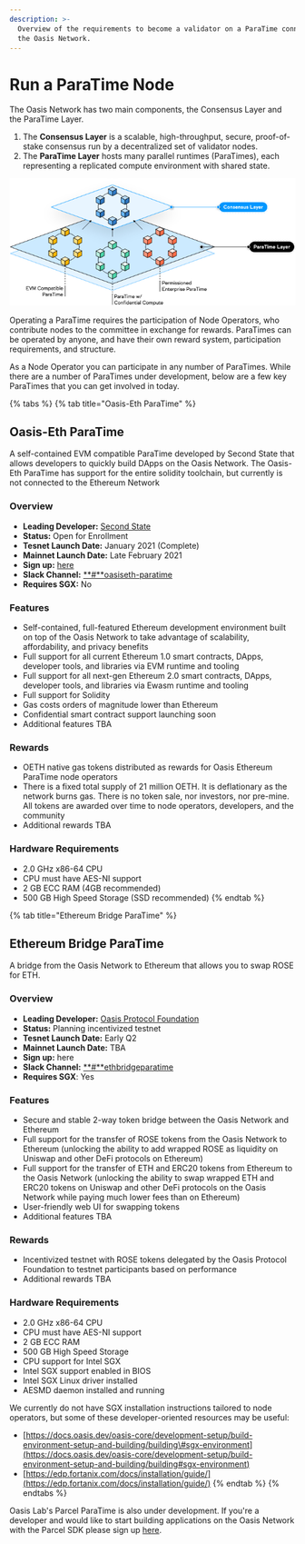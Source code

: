 ```yaml
---
description: >-
  Overview of the requirements to become a validator on a ParaTime connected to
  the Oasis Network.
---
```


# Run a ParaTime Node

The Oasis Network has two main components, the Consensus Layer and the ParaTime Layer.

1. The **Consensus Layer** is a scalable, high-throughput, secure, proof-of-stake consensus run by a decentralized set of validator nodes.
2. The **ParaTime Layer** hosts many parallel runtimes \(ParaTimes\), each representing a replicated compute environment with shared state.

![](../.gitbook/assets/image%20%281%29.png)

  
Operating a ParaTime requires the participation of Node Operators, who contribute nodes to the committee in exchange for rewards. ParaTimes can be operated by anyone, and have their own reward system, participation requirements, and structure.  


As a Node Operator you can participate in any number of ParaTimes. While there are a number of ParaTimes under development, below are a few key ParaTimes that you can get involved in today.

{% tabs %}
{% tab title="Oasis-Eth ParaTime" %}
## Oasis-Eth ParaTime

A self-contained EVM compatible ParaTime developed by Second State that allows developers to quickly build DApps on the Oasis Network. The Oasis-Eth ParaTime has support for the entire solidity toolchain, but currently is not connected to the Ethereum Network

### Overview 

* **Leading Developer:** [Second State](http://oasiseth.org/)
* **Status:** Open for Enrollment
* **Tesnet Launch Date:** January 2021 \(Complete\)
* **Mainnet Launch Date:** Late February 2021
* **Sign up:** [here](https://github.com/second-state/oasis-ssvm-runtime/wiki/Deploy-OasisEth-Paratime-Beta-on-the-oasis-mainnet)
* **Slack Channel:** [**\#**oasiseth-paratime](https://join.slack.com/t/oasiscommunity/shared_invite/enQtNjQ5MTA3NTgyOTkzLWIxNTg1ZWZmOTIwNmQ2MTg1YmU0MzgyMzk3OWM2ZWQ4NTQ0ZDJkNTBmMTdlM2JhODllYjg5YmJkODc2NzgwNTg)
* **Requires SGX:** No

### Features

* Self-contained, full-featured Ethereum development environment built on top of the Oasis Network to take advantage of scalability, affordability, and privacy benefits
* Full support for all current Ethereum 1.0 smart contracts, DApps, developer tools, and libraries via EVM runtime and tooling
* Full support for all next-gen Ethereum 2.0 smart contracts, DApps, developer tools, and libraries via Ewasm runtime and tooling
* Full support for Solidity
* Gas costs orders of magnitude lower than Ethereum
* Confidential smart contract support launching soon
* Additional features TBA

### Rewards

* OETH native gas tokens distributed as rewards for Oasis Ethereum ParaTime node operators
* There is a fixed total supply of 21 million OETH. It is deflationary as the network burns gas. There is no token sale, nor investors, nor pre-mine. All tokens are awarded over time to node operators, developers, and the community
* Additional rewards TBA

### Hardware Requirements

* 2.0 GHz x86-64 CPU
* CPU must have AES-NI support
* 2 GB ECC RAM \(4GB recommended\)
* 500 GB High Speed Storage \(SSD recommended\)
{% endtab %}

{% tab title="Ethereum Bridge ParaTime" %}
## Ethereum Bridge ParaTime

A bridge from the Oasis Network to Ethereum that allows you to swap ROSE for ETH. 

### Overview 

* **Leading Developer:** [Oasis Protocol Foundation](http://oasisprotocol.org/)
* **Status:** Planning incentivized testnet 
* **Tesnet Launch Date:** Early Q2
* **Mainnet Launch Date:** TBA
* **Sign up:** here
* **Slack Channel:** [**\#**ethbridgeparatime](https://join.slack.com/t/oasiscommunity/shared_invite/enQtNjQ5MTA3NTgyOTkzLWIxNTg1ZWZmOTIwNmQ2MTg1YmU0MzgyMzk3OWM2ZWQ4NTQ0ZDJkNTBmMTdlM2JhODllYjg5YmJkODc2NzgwNTg)
* **Requires SGX**: Yes

### Features

* Secure and stable 2-way token bridge between the Oasis Network and Ethereum
* Full support for the transfer of ROSE tokens from the Oasis Network to Ethereum \(unlocking the ability to add wrapped ROSE as liquidity on Uniswap and other DeFi protocols on Ethereum\)
* Full support for the transfer of ETH and ERC20 tokens from Ethereum to the Oasis Network \(unlocking the ability to swap wrapped ETH and ERC20 tokens on Uniswap and other DeFi protocols on the Oasis Network while paying much lower fees than on Ethereum\)
* User-friendly web UI for swapping tokens
* Additional features TBA

### Rewards

* Incentivized testnet with ROSE tokens delegated by the Oasis Protocol Foundation to testnet participants based on performance
* Additional rewards TBA

### Hardware Requirements

* 2.0 GHz x86-64 CPU
* CPU must have AES-NI support
* 2 GB ECC RAM
* 500 GB High Speed Storage
* CPU support for Intel SGX
* Intel SGX support enabled in BIOS
* Intel SGX Linux driver installed
* AESMD daemon installed and running

We currently do not have SGX installation instructions tailored to node operators, but some of these developer-oriented resources may be useful:

* [https://docs.oasis.dev/oasis-core/development-setup/build-environment-setup-and-building/building\#sgx-environment](https://docs.oasis.dev/oasis-core/development-setup/build-environment-setup-and-building/building#sgx-environment)
* [https://edp.fortanix.com/docs/installation/guide/](https://edp.fortanix.com/docs/installation/guide/)
{% endtab %}
{% endtabs %}

Oasis Lab's Parcel ParaTime is also under development. If you're a developer and would like to start building applications on the Oasis Network with the Parcel SDK please sign up [here](https://www.oasislabs.com/parcelsdk).

